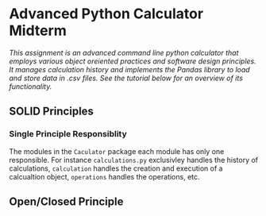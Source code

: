 # Advanced Python Calculator Midterm
*This assignment is an advanced command line python calculator that employs various object oreiented practices and software design principles. It manages calculation history and implements the Pandas library to load and store data in .csv files. See the tutorial below for an overview of its functionality.*

## SOLID Principles
### Single Principle Responsiblity

The modules in the `Caculator` package each module has only one responsible. For instance `calculations.py` exclusivley handles the history of calculations, `calculation` handles the creation and execution of a calcualtion object, `operations` handles the operations, etc.

## Open/Closed Principle

